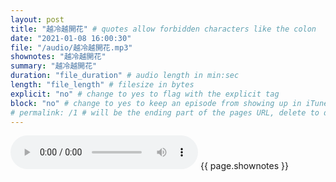 ```yaml
---
layout: post
title: "越冷越開花" # quotes allow forbidden characters like the colon
date: "2021-01-08 16:00:30"
file: "/audio/越冷越開花.mp3"
shownotes: "越冷越開花"
summary: "越冷越開花"
duration: "file_duration" # audio length in min:sec
length: "file_length" # filesize in bytes
explicit: "no" # change to yes to flag with the explicit tag
block: "no" # change to yes to keep an episode from showing up in iTunes
# permalink: /1 # will be the ending part of the pages URL, delete to default to the title
---
```


<audio controls>
<source src="{{site.url}}{{site.baseurl}}{{ page.file }}" type="audio/x-mp3">
Your browser does not support the audio element.
</audio>
{{ page.shownotes }}
